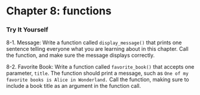 # Chapter 8: functions
### Try It Yourself

8-1. Message: Write a function called `display_message()` that prints one sentence telling everyone what you are learning about in this chapter. Call the function, and make sure the message displays correctly.

8-2. Favorite Book: Write a function called `favorite_book()` that accepts one parameter, `title`. The function should print a message, such as `One of my favorite books is Alice in Wonderland.` Call the function, making sure to include a book title as an argument in the function call.
